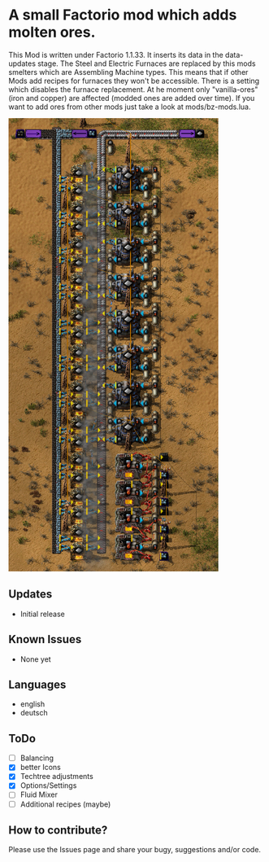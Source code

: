 # A small Factorio mod which adds molten ores.

This Mod is written under Factorio 1.1.33.
It inserts its data in the data-updates stage.
The Steel and Electric Furnaces are replaced by this mods smelters which are Assembling Machine types.
This means that if other Mods add recipes for furnaces they won't be accessible.
There is a setting which disables the furnace replacement.
At he moment only "vanilla-ores" (iron and copper) are affected (modded ones are added over time).
If you want to add ores from other mods just take a look at mods/bz-mods.lua.

![screenshot_2](shot_02.png)

## Updates
* Initial release

## Known Issues
* None yet

## Languages
* english
* deutsch

## ToDo
* [ ] Balancing
* [x] better Icons
* [x] Techtree adjustments
* [x] Options/Settings
* [ ] Fluid Mixer
* [ ] Additional recipes (maybe)

## How to contribute?

Please use the Issues page and share your bugy, suggestions and/or code.

